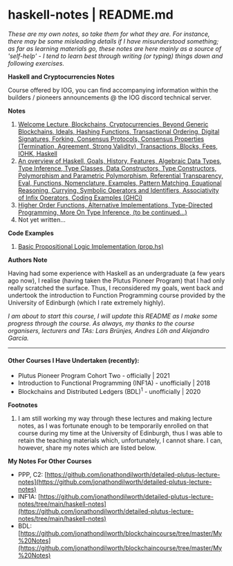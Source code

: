 # haskell-notes | README.md

*These are my own notes, so take them for what they are. For instance, there may be some misleading details if I have misunderstood something; as far as learning materials go, these notes are here mainly as a source of 'self-help' - I tend to learn best through writing (or typing) things down and following exercises.*

**Haskell and Cryptocurrencies Notes**

Course offered by IOG, you can find accompanying information within the builders / pioneers announcements @ the IOG discord technical server.

**Notes**

1. [Welcome Lecture, Blockchains, Cryptocurrencies, Beyond Generic Blockchains, Ideals, Hashing Functions, Transactional Ordering, Digital Signatures, Forking, Consensus Protocols, Consensus Properties (Termination, Agreement, Strong Validity), Transactions, Blocks, Fees, IOHK, Haskell](010-Welcome.md)
2. [An overview of Haskell, Goals, History, Features, Algebraic Data Types, Type Inference, Type Classes, Data Constructors, Type Constructors, Polymorphism and Parametric Polymorphism, Referential Transparency, Eval, Functions, Nomenclature, Examples, Pattern Matching, Equational Reasoning, Currying, Symbolic Operators and Identifiers, Associativity of Infix Operators, Coding Examples (GHCi)](011-An-Overview-of-Haskell.md)
3. [Higher Order Functions, Alternative Implementations, Type-Directed Programming, More On Type Inference, (to be continued...)](012-An-Overview-Of-Haskell.md)
4. Not yet written...

**Code Examples**

1. [Basic Propositional Logic Implementation (prop.hs)](code_examples/prop.hs)

**Authors Note**

Having had some experience with Haskell as an undergraduate (a few years ago now), I realise (having taken the Plutus Pioneer Program) that I had only really scratched the surface. Thus, I reconsidered my goals, went back and undertook the introduction to Function Programming course provided by the University of Edinburgh (which I rate extremely highly).

*I am about to start this course, I will update this README as I make some progress through the course. As always, my thanks to the course organisers, lecturers and TAs: Lars Brünjes, Andres Löh and Alejandro García.*

<hr />

#### Other Courses I Have Undertaken (recently):

* Plutus Pioneer Program Cohort Two - officially | 2021
* Introduction to Functional Programming (INF1A) - unofficially | 2018
* Blockchains and Distributed Ledgers (BDL)<sup>1</sup> - unofficially | 2020

**Footnotes**

1. I am still working my way through these lectures and making lecture notes, as I was fortunate enough to be temporarily enrolled on that course during my time at the University of Edinburgh, thus I was able to retain the teaching materials which, unfortunately, I cannot share. I can, however, share my notes which are listed below.

**My Notes For Other Courses**

* PPP, C2: [https://github.com/jonathondilworth/detailed-plutus-lecture-notes](https://github.com/jonathondilworth/detailed-plutus-lecture-notes)
* INF1A: [https://github.com/jonathondilworth/detailed-plutus-lecture-notes/tree/main/haskell-notes](https://github.com/jonathondilworth/detailed-plutus-lecture-notes/tree/main/haskell-notes)
* BDL: [https://github.com/jonathondilworth/blockchaincourse/tree/master/My%20Notes](https://github.com/jonathondilworth/blockchaincourse/tree/master/My%20Notes)

